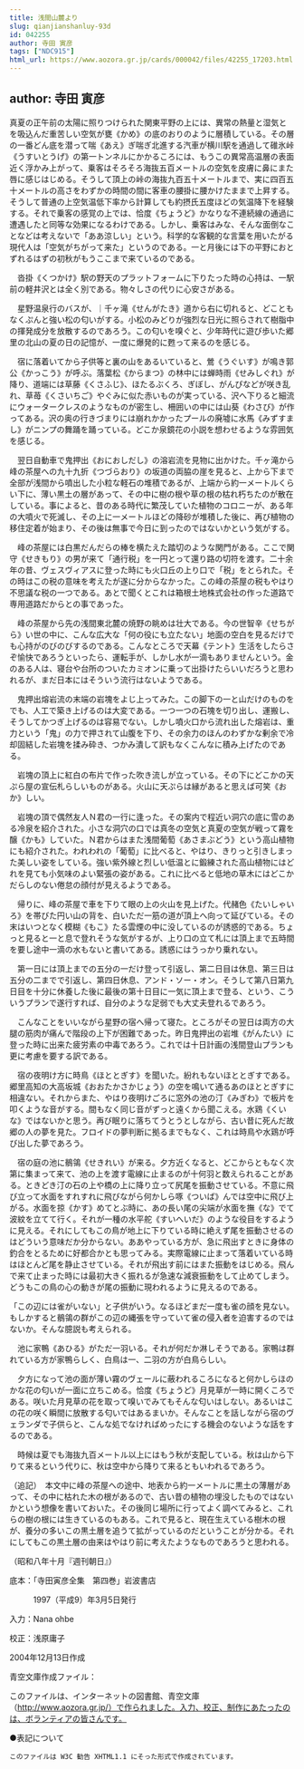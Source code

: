 ```yaml
---
title: 浅間山麓より
slug: qianjianshanluy-93d
id: 042255
author: 寺田 寅彦
tags: ["NDC915"]
html_url: https://www.aozora.gr.jp/cards/000042/files/42255_17203.html
---
```


## author: 寺田 寅彦

真夏の正午前の太陽に照りつけられた関東平野の上には、異常の熱量と湿気とを吸込んだ重苦しい空気が甕《かめ》の底のおりのように層積している。その層の一番どん底を潜って喘《あえ》ぎ喘ぎ北進する汽車が横川駅を通過して碓氷峠《うすいとうげ》の第一トンネルにかかるころには、もうこの異常高温層の表面近く浮かみ上がって、乗客はそろそろ海抜五百メートルの空気を皮膚に鼻にまた唇に感じはじめる。そうして頂上の峠の海抜九百五十メートルまで、実に四百五十メートルの高さをわずかの時間の間に客車の腰掛に腰かけたままで上昇する。そうして普通の上空気温低下率から計算しても約摂氏五度ほどの気温降下を経験する。それで乗客の感覚の上では、恰度《ちょうど》かなりな不連続線の通過に遭遇したと同等な効果になるわけである。しかし、乗客はみな、そんな面倒なことなどは考えないで「ああ涼しい」という。科学的な客観的な言葉を用いたがる現代人は「空気がちがって来た」というのである。一と月後には下の平野におとずれるはずの初秋がもうここまで来ているのである。

　沓掛《くつかけ》駅の野天のプラットフォームに下りたった時の心持は、一駅前の軽井沢とは全く別である。物々しさの代りに心安さがある。

　星野温泉行のバスが、｜千ヶ滝《せんがたき》道から右に切れると、どこともなくぷんと強い松の匂いがする。小松のみどりが強烈な日光に照らされて樹脂中の揮発成分を放散するのであろう。この匂いを嗅ぐと、少年時代に遊び歩いた郷里の北山の夏の日の記憶が、一度に爆発的に甦って来るのを感じる。

　宿に落着いてから子供等と裏の山をあるいていると、鶯《うぐいす》が鳴き郭公《かっこう》が呼ぶ。落葉松《からまつ》の林中には蝉時雨《せみしぐれ》が降り、道端には草藤《くさふじ》、ほたるぶくろ、ぎぼし、がんぴなどが咲き乱れ、草苺《くさいちご》やぐみに似た赤いものが実っている、沢へ下りると細流にウォータークレスのようなものが密生し、柵囲いの中には山葵《わさび》が作ってある。沢の奥の行きづまりには崩れかかったプールの廃墟に水馬《みずすまし》がニンプの舞踊を踊っている。どこか泉鏡花の小説を想わせるような雰囲気を感じる。

　翌日自動車で鬼押出《おにおしだし》の溶岩流を見物に出かけた。千ヶ滝から峰の茶屋への九十九折《つづらおり》の坂道の両脇の崖を見ると、上から下まで全部が浅間から噴出した小粒な軽石の堆積であるが、上端から約一メートルくらい下に、薄い黒土の層があって、その中に樹の根や草の根の枯れ朽ちたのが散在している。事によると、昔のある時代に繁茂していた植物のコロニーが、ある年の大噴火で死滅し、その上に一メートルほどの降砂が堆積した後に、再び植物の移住定着が始まり、その後は無事で今日に到ったのではないかという気がする。

　峰の茶屋には白黒だんだらの棒を横たえた踏切のような関門がある。ここで関守《せきもり》の男が来て「通行税」を一円とって還り路の切符を渡す。二十余年の昔、ヴェスヴィアスに登った時にも火口丘の上り口で「税」をとられた。その時はこの税の意味を考えたが遂に分からなかった。この峰の茶屋の税もやはり不思議な税の一つである。あとで聞くとこれは箱根土地株式会社の作った道路で専用道路だからとの事であった。

　峰の茶屋から先の浅間東北麓の焼野の眺めは壮大である。今の世智辛《せちがら》い世の中に、こんな広大な「何の役にも立たない」地面の空白を見るだけでも心持がのびのびするのである。こんなところで天幕《テント》生活をしたらさぞ愉快であろうといったら、運転手が、しかし水が一滴もありませんという。金のある人は、寝台や台所のついたカミオンに乗って出掛けたらいいだろうと思われるが、まだ日本にはそういう流行はないようである。

　鬼押出熔岩流の末端の岩塊をよじ上ってみた。この脚下の一と山だけのものをでも、人工で築き上げるのは大変である。一つ一つの石塊を切り出し、運搬し、そうしてかつぎ上げるのは容易でない。しかし噴火口から流れ出した熔岩は、重力という「鬼」の力で押されて山腹を下り、その余力のほんのわずかな剰余で冷却固結した岩塊を揉み砕き、つかみ潰して訳もなくこんなに積み上げたのである。

　岩塊の頂上に紅白の布片で作った吹き流しが立っている。その下にどこかの天ぷら屋の宣伝札らしいものがある。火山に天ぷらは縁があると思えば可笑《おか》しい。

　岩塊の頂で偶然友人Ｎ君の一行に逢った。その案内で程近い洞穴の底に雪のある冷泉を紹介された。小さな洞穴の口では真冬の空気と真夏の空気が戦って霧を醸《かも》していた。Ｎ君からはまた浅間葡萄《あさまぶどう》という高山植物にも紹介された。われわれの「葡萄」に比べると、やはり、きりっと引きしまった美しい姿をしている。強い紫外線と烈しい低温とに鍛練された高山植物にはどれを見ても小気味のよい緊張の姿がある。これに比べると低地の草木にはどこかだらしのない倦怠の顔付が見えるようである。

　帰りに、峰の茶屋で車を下りて眼の上の火山を見上げた。代赭色《たいしゃいろ》を帯びた円い山の背を、白いただ一筋の道が頂上へ向って延びている。その末はいつとなく模糊《もこ》たる雲煙の中に没しているのが誘惑的である。ちょっと見ると一と息で登れそうな気がするが、上り口の立て札には頂上まで五時間を要し途中一滴の水もないと書いてある。誘惑にはうっかり乗れない。

　第一日には頂上までの五分の一だけ登って引返し、第二日目は休息、第三日は五分の二までで引返し、第四日休息、アンド・ソー・オン。そうして第八日第九日目を十分に休養した後に最後の第十日目に一気に頂上まで登る、という、こういうプランで遂行すれば、自分のような足弱でも大丈夫登れるであろう。

　こんなことをいいながら星野の宿へ帰って寝た。ところがその翌日は両方の大腿の筋肉が痛んで階段の上下が困難であった。昨日鬼押出の岩堆《がんたい》に登った時に出来た疲労素の中毒であろう。これでは十日計画の浅間登山プランも更に考慮を要する訳である。

　宿の夜明け方に時鳥《ほととぎす》を聞いた。紛れもないほととぎすである。郷里高知の大高坂城《おおたかさかじょう》の空を鳴いて通るあのほととぎすに相違ない。それからまた、やはり夜明けごろに窓外の池の汀《みぎわ》で板片を叩くような音がする。間もなく同じ音がずっと遠くから聞こえる。水鶏《くいな》ではないかと思う。再び眠りに落ちてうとうとしながら、古い昔に死んだ故郷の人の夢を見た。フロイドの夢判断に拠るまでもなく、これは時鳥や水鶏が呼び出した夢であろう。

　宿の庭の池に鶺鴒《せきれい》が来る。夕方近くなると、どこからともなく次第に集まって来て、池の上を渡す電線に止まるのが十何羽と数えられることがある。ときどき汀の石の上や橋の上に降り立って尻尾を振動させている。不意に飛び立って水面をすれすれに飛びながら何かしら啄《ついば》んでは空中に飛び上がる。水面を掠《かす》めてとぶ時に、あの長い尾の尖端が水面を撫《な》でて波紋を立てて行く。それが一種の水平舵《すいへいだ》のような役目をするように見える。それにしてもこの鳥が地上に下りている時に絶えず尾を振動させるのはどういう意味だか分からない。ああやっている方が、急に飛出すときに身体の釣合をとるために好都合かとも思ってみる。実際電線に止まって落着いている時はほとんど尾を静止させている。それが飛出す前にはまた振動をはじめる。飛んで来て止まった時には最初大きく振れるが急速な減衰振動をして止めてしまう。どうもこの鳥の心の動きが尾の振動に現われるように見えるのである。

「この辺には雀がいない」と子供がいう。なるほどまだ一度も雀の顔を見ない。もしかすると鶺鴒の群がこの辺の縄張を守っていて雀の侵入者を迫害するのではないか。そんな臆説も考えられる。

　池に家鴨《あひる》がただ一羽いる。それが何だか淋しそうである。家鴨は群れている方が家鴨らしく、白鳥は一、二羽の方が白鳥らしい。

　夕方になって池の面が薄い霧のヴェールに蔽われるころになると何かしらほのかな花の匂いが一面に立ちこめる。恰度《ちょうど》月見草が一時に開くころである。咲いた月見草の花を取って嗅いでみてもそんな匂いはしない。あるいはこの花の咲く瞬間に放散する匂いではあるまいか。そんなことを話しながら宿のヴェランダで子供らと、こんな処でなければめったにする機会のないような話をするのである。

　時候は夏でも海抜九百メートル以上にはもう秋が支配している。秋は山から下りて来るという代りに、秋は空中から降りて来るともいわれるであろう。


（追記）　本文中に峰の茶屋への途中、地表から約一メートルに黒土の薄層があって、その中に枯れた木の根があるので、古い昔の植物の埋没したものではないかという想像を書いておいた。その後同じ場所に行ってよく調べてみると、これらの樹の根には生きているのもある。これで見ると、現在生えている樹木の根が、養分の多いこの黒土層を追うて拡がっているのだということが分かる。それにしてもこの黒土層の由来はやはり前に考えたようなものであろうと思われる。



（昭和八年十月『週刊朝日』）















底本：「寺田寅彦全集　第四巻」岩波書店


　　　1997（平成9）年3月5日発行

入力：Nana ohbe

校正：浅原庸子

2004年12月13日作成

青空文庫作成ファイル：

このファイルは、インターネットの図書館、青空文庫（http://www.aozora.gr.jp/）で作られました。入力、校正、制作にあたったのは、ボランティアの皆さんです。











●表記について


	このファイルは W3C 勧告 XHTML1.1 にそった形式で作成されています。